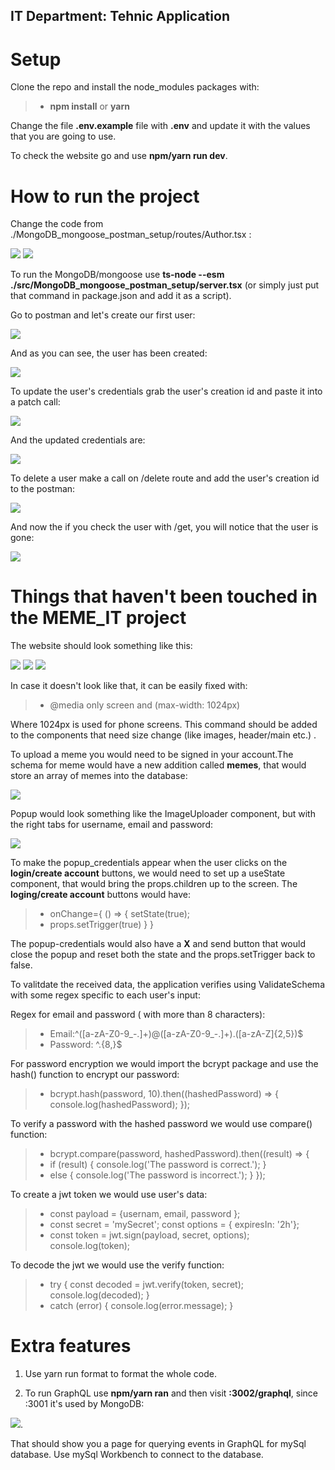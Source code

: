 ## IT Department: Tehnic Application

# Setup

Clone the repo and install the node_modules packages with:
>- <value>**npm install** or **yarn**</value>

Change the file **.env.example** file with **.env** and update it with the values that you are going to use.

To check the website go and use **npm/yarn run dev**. 

# How to run the project

Change the code from ./MongoDB_mongoose_postman_setup/routes/Author.tsx :

 <img src="./public/images/router1.png">

 <img src="./public/images/router2.png">

 To run the MongoDB/mongoose use **ts-node --esm ./src/MongoDB_mongoose_postman_setup/server.tsx** (or simply just put that command in package.json and add it as a script).

 Go to postman and let's create our first user:

 <img src="./public/images/postman1.png">

And as you can see, the user has been created:

 <img src="./public/images/postman2.png">

 To update the user's credentials grab the user's creation id and paste it into a patch call:

 <img src="./public/images/postman3.png">

 And the updated credentials are:

 <img src="./public/images/postman4.png">

 To delete a user make a call on /delete route and add the user's creation id to the postman:

 <img src="./public/images/postman5.png">

 And now the if you check the user with /get, you will notice that the user is gone:

 <img src="./public/images/postman6.png">

# Things that haven't been touched in the MEME_IT project

The website should look something like this:

<img src="./public/images/image1.png"/>

<img src="./public/images/image2.png"/>

<img src="./public/images/image3.png"/>

In case it doesn't look like that, it can be easily fixed with:
>- <value> @media only screen and (max-width: 1024px)

 Where 1024px is used for phone screens. This command should be added to the components that need size change (like images, header/main etc.) .

 To upload a meme you would need to be signed in your account.The schema for meme would have a new addition called **memes**, that would store an array of memes into the database:

 <img src="./public/images/new_schema.png">

 Popup would look something like the ImageUploader component, but with the right tabs for username, email and password:

 <img src="./public/images/popup_credentials.png">

 To make the popup_credentials appear when the user clicks on the **login/create account** buttons, we would need to set up a useState component, that would bring the props.children up to the screen. The **loging/create account**  buttons would have:

 >- <value> onChange={ () => { setState(true);
 >- <value> props.setTrigger(true) } }

 The popup-credentials would also have a **X** and send button that would close the popup and reset both the state and the props.setTrigger back to false.

 To valitdate the received data, the application verifies using ValidateSchema with some regex specific to each user's input:

 Regex for email and password ( with more than 8 characters):

 >- <value>Email:^([a-zA-Z0-9_\-\.]+)@([a-zA-Z0-9_\-\.]+)\.([a-zA-Z]{2,5})$
 >- <value>Password: ^.{8,}$

 For password encryption we would import the bcrypt package and use the hash() function to encrypt our password:

 >- <value>bcrypt.hash(password, 10).then((hashedPassword) => { console.log(hashedPassword); });

 To verify a password with the hashed password we would use compare() function:
 >- <value>bcrypt.compare(password, hashedPassword).then((result) => {
 >- <value>if (result) { console.log('The password is correct.'); } 
 >- <value>else { console.log('The password is incorrect.'); } });

 To create a jwt token we would use user's data:
>- <value>  const payload = {usernam, email, password };
>- <value>  const secret = 'mySecret'; const options = { expiresIn: '2h'};
>- <value>  const token = jwt.sign(payload, secret, options); console.log(token);

To decode the jwt we would use the verify function:
>- <value> try { const decoded = jwt.verify(token, secret); console.log(decoded); }
>- <value> catch (error) { console.log(error.message); }

# Extra features

1. Use yarn run format to format the whole code.

2. To run GraphQL use **npm/yarn ran** and then visit **:3002/graphql**, since :3001 it's used by MongoDB:

<img src="./public/images/graphql_port.png">.

 That should show you a page for querying events in GraphQL for mySql database. Use mySql Workbench to connect to the database.